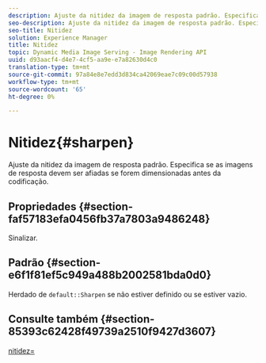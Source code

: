 ```yaml
---
description: Ajuste da nitidez da imagem de resposta padrão. Especifica se as imagens de resposta devem ser afiadas se forem dimensionadas antes da codificação.
seo-description: Ajuste da nitidez da imagem de resposta padrão. Especifica se as imagens de resposta devem ser afiadas se forem dimensionadas antes da codificação.
seo-title: Nitidez
solution: Experience Manager
title: Nitidez
topic: Dynamic Media Image Serving - Image Rendering API
uuid: d93aacf4-d4e7-4cf5-aa9e-e7a82630d4c0
translation-type: tm+mt
source-git-commit: 97a84e8e7edd3d834ca42069eae7c09c00d57938
workflow-type: tm+mt
source-wordcount: '65'
ht-degree: 0%

---
```



# Nitidez{#sharpen}

Ajuste da nitidez da imagem de resposta padrão. Especifica se as imagens de resposta devem ser afiadas se forem dimensionadas antes da codificação.

## Propriedades {#section-faf57183efa0456fb37a7803a9486248}

Sinalizar.

## Padrão {#section-e6f1f81ef5c949a488b2002581bda0d0}

Herdado de `default::Sharpen` se não estiver definido ou se estiver vazio.

## Consulte também {#section-85393c62428f49739a2510f9427d3607}

[nitidez=](../../../../../ir-api/http-protocol/image-rendering-api-ref/c-ir-http-protocol-ref/c-ir-http-protocol-command-reference/r-ir-http-sharpen.md#reference-13034d22d176483cb99ccafc2a4f6a6e)
